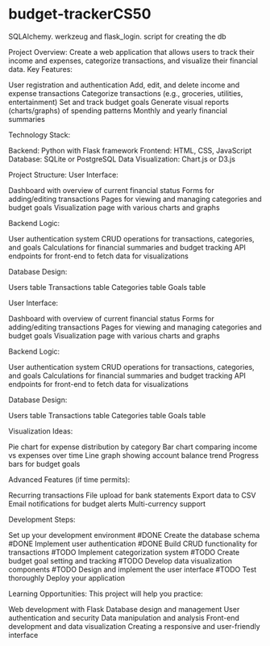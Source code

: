 # budget-trackerCS50
SQLAlchemy. werkzeug and flask_login.
script for creating the db

Project Overview:
Create a web application that allows users to track their income and expenses, categorize transactions, and visualize their financial data.
Key Features:

User registration and authentication
Add, edit, and delete income and expense transactions
Categorize transactions (e.g., groceries, utilities, entertainment)
Set and track budget goals
Generate visual reports (charts/graphs) of spending patterns
Monthly and yearly financial summaries


Technology Stack:

Backend: Python with Flask framework
Frontend: HTML, CSS, JavaScript
Database: SQLite or PostgreSQL
Data Visualization: Chart.js or D3.js


Project Structure:
User Interface:

Dashboard with overview of current financial status
Forms for adding/editing transactions
Pages for viewing and managing categories and budget goals
Visualization page with various charts and graphs


Backend Logic:

User authentication system
CRUD operations for transactions, categories, and goals
Calculations for financial summaries and budget tracking
API endpoints for front-end to fetch data for visualizations


Database Design:

Users table
Transactions table
Categories table
Goals table

User Interface:

Dashboard with overview of current financial status
Forms for adding/editing transactions
Pages for viewing and managing categories and budget goals
Visualization page with various charts and graphs


Backend Logic:

User authentication system
CRUD operations for transactions, categories, and goals
Calculations for financial summaries and budget tracking
API endpoints for front-end to fetch data for visualizations


Database Design:

Users table
Transactions table
Categories table
Goals table




Visualization Ideas:

Pie chart for expense distribution by category
Bar chart comparing income vs expenses over time
Line graph showing account balance trend
Progress bars for budget goals


Advanced Features (if time permits):

Recurring transactions
File upload for bank statements
Export data to CSV
Email notifications for budget alerts
Multi-currency support


Development Steps:

Set up your development environment #DONE
Create the database schema #DONE
Implement user authentication #DONE 
Build CRUD functionality for transactions #TODO
Implement categorization system #TODO
Create budget goal setting and tracking #TODO
Develop data visualization components #TODO
Design and implement the user interface #TODO
Test thoroughly
Deploy your application


Learning Opportunities:
This project will help you practice:

Web development with Flask
Database design and management
User authentication and security
Data manipulation and analysis
Front-end development and data visualization
Creating a responsive and user-friendly interface